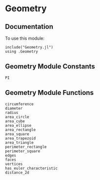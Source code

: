 # Geometry

## Documentation
To use this module:
```
include("Geometry.jl")
using .Geometry
```

## Geometry Module Constants
```@docs
PI
```

## Geometry Module Functions
```@docs
circumference
diameter
radius
area_circle
area_cube
area_ellipse
area_rectangle
area_square
area_trapezoid
area_triangle
perimeter_rectangle
perimeter_square
edges
faces
vertices
has_euler_characteristic
distance_2d
```
